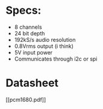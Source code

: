 # Specs:
- 8 channels
- 24 bit depth
- 192kS/s audio resolution
- 0.8Vrms output (i think)
- 5V input power
- Communicates through i2c or spi
# Datasheet
[[pcm1680.pdf]]